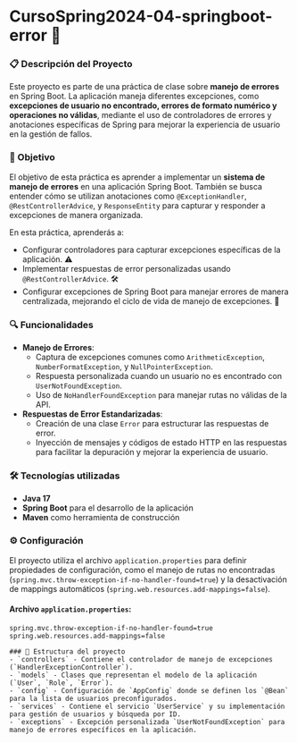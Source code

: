 # CursoSpring2024-04-springboot-error 🚨

### 📋 Descripción del Proyecto
Este proyecto es parte de una práctica de clase sobre **manejo de errores** en Spring Boot. La aplicación maneja diferentes excepciones, como **excepciones de usuario no encontrado, errores de formato numérico y operaciones no válidas**, mediante el uso de controladores de errores y anotaciones específicas de Spring para mejorar la experiencia de usuario en la gestión de fallos.

### 🎯 Objetivo
El objetivo de esta práctica es aprender a implementar un **sistema de manejo de errores** en una aplicación Spring Boot. También se busca entender cómo se utilizan anotaciones como `@ExceptionHandler`, `@RestControllerAdvice`, y `ResponseEntity` para capturar y responder a excepciones de manera organizada.

En esta práctica, aprenderás a:

- Configurar controladores para capturar excepciones específicas de la aplicación. ⚠️
- Implementar respuestas de error personalizadas usando `@RestControllerAdvice`. 🛠️
- Configurar excepciones de Spring Boot para manejar errores de manera centralizada, mejorando el ciclo de vida de manejo de excepciones. 🔄

### 🔍 Funcionalidades
- **Manejo de Errores**:
  - Captura de excepciones comunes como `ArithmeticException`, `NumberFormatException`, y `NullPointerException`.
  - Respuesta personalizada cuando un usuario no es encontrado con `UserNotFoundException`.
  - Uso de `NoHandlerFoundException` para manejar rutas no válidas de la API.
- **Respuestas de Error Estandarizadas**:
  - Creación de una clase `Error` para estructurar las respuestas de error.
  - Inyección de mensajes y códigos de estado HTTP en las respuestas para facilitar la depuración y mejorar la experiencia de usuario.

### 🛠️ Tecnologías utilizadas
- **Java 17**
- **Spring Boot** para el desarrollo de la aplicación
- **Maven** como herramienta de construcción

### ⚙️ Configuración
El proyecto utiliza el archivo `application.properties` para definir propiedades de configuración, como el manejo de rutas no encontradas (`spring.mvc.throw-exception-if-no-handler-found=true`) y la desactivación de mappings automáticos (`spring.web.resources.add-mappings=false`).

#### Archivo `application.properties`:
```properties
spring.mvc.throw-exception-if-no-handler-found=true
spring.web.resources.add-mappings=false

### 📂 Estructura del proyecto
- `controllers` - Contiene el controlador de manejo de excepciones (`HandlerExceptionController`).
- `models` - Clases que representan el modelo de la aplicación (`User`, `Role`, `Error`).
- `config` - Configuración de `AppConfig` donde se definen los `@Bean` para la lista de usuarios preconfigurados.
- `services` - Contiene el servicio `UserService` y su implementación para gestión de usuarios y búsqueda por ID.
- `exceptions` - Excepción personalizada `UserNotFoundException` para manejo de errores específicos en la aplicación.

